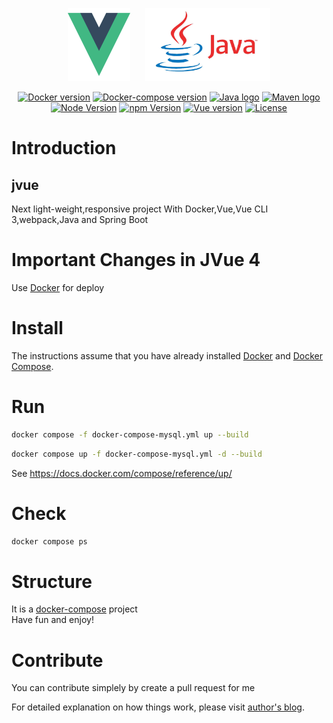 <p align="center">
    <a href="https://vuejs.org" target="_blank" rel="noopener noreferrer"><img width="100" height="117" src="slogan/vue.png" alt="Vue logo"></a>  
    &nbsp;&nbsp;&nbsp;&nbsp;
    <a href="https://www.oracle.com/technetwork/java/javase/downloads/index.html" target="_blank" rel="noopener noreferrer"><img width="200" height="117" src="slogan/java.png" alt="Java logo"></a>
</p>

<p align="center">
  <a href="https://docs.docker.com/develop/dev-best-practices/"><img src="https://img.shields.io/badge/docker-18.09.2-blue.svg" alt="Docker version"></a>
  <a href="https://docs.docker.com/compose"><img src="https://img.shields.io/badge/docker_compose-1.23.2-brightgreen.svg" alt="Docker-compose version"></a>
  <a href="https://www.oracle.com/technetwork/java/javase/downloads/index.html"><img src="https://img.shields.io/badge/jdk-1.8.0_191-orange.svg" alt="Java logo"></a>
  <a href="http://maven.apache.org/"><img src="https://img.shields.io/badge/maven-3.6.0-blue.svg" alt="Maven logo"></a>
  <a href="https://nodejs.org/"><img src="https://img.shields.io/badge/node-v10.15.3-green.svg" alt="Node Version"></a>
  <a href="https://www.npmjs.com/"><img src="https://img.shields.io/badge/npm-v6.4.1-blue.svg" alt="npm Version"></a>
  <a href="https://www.npmjs.com/package/vue"><img src="https://img.shields.io/badge/vue-2.6.6-brightgreen.svg" alt="Vue version"></a>
  <a href="https://opensource.org/licenses/MIT"><img src="https://img.shields.io/npm/l/vue.svg" alt="License"></a>
</p>

# Introduction

## jvue
Next light-weight,responsive project
With Docker,Vue,Vue CLI 3,webpack,Java and Spring Boot

# Important Changes in JVue 4

Use [Docker](https://docs.docker.com/develop/dev-best-practices/) for deploy

# Install
The instructions assume that you have already installed [Docker](https://docs.docker.com/installation/) and [Docker Compose](https://docs.docker.com/compose/install/). 

# Run

```bash
docker compose -f docker-compose-mysql.yml up --build
```

```bash
docker compose up -f docker-compose-mysql.yml -d --build
```

See https://docs.docker.com/compose/reference/up/

# Check

```bash
docker compose ps
```

# Structure

It is a [docker-compose](https://docs.docker.com/compose) project        
Have fun and enjoy!

# Contribute

You can contribute simplely by create a pull request for me

For detailed explanation on how things work, please visit [author's blog](https://terwergreen.com).